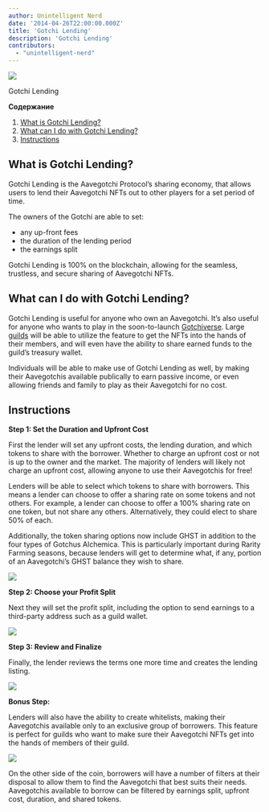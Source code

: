 ```yaml
---
author: Unintelligent Nerd
date: '2014-04-26T22:00:00.000Z'
title: 'Gotchi Lending'
description: 'Gotchi Lending'
contributors:
  - "unintelligent-nerd"
---
```


<div class="headerImageContainer">
<img class="headerImage" src="/gotchi-lending/gotchi-lending.png">
<p class="headerImageText">Gotchi Lending</p>
</div>

<div class="contentsBox">

**Содержание**

<ol>
<li><a href=#what-is-gotchi-lending->What is Gotchi Lending?</a></li>
<li><a href=#what-can-i-do-with-gotchi-lending->What can I do with Gotchi Lending?</a></li>
<li><a href=#instructions>Instructions</a></li>
</ol>

</div>

## What is Gotchi Lending?

Gotchi Lending is the Aavegotchi Protocol’s sharing economy, that allows users to lend their Aavegotchi NFTs out to other players for a set period of time.

The owners of the Gotchi are able to set:
* any up-front fees
* the duration of the lending period
* the earnings split

Gotchi Lending is 100% on the blockchain, allowing for the seamless, trustless, and secure sharing of Aavegotchi NFTs.

## What can I do with Gotchi Lending?

Gotchi Lending is useful for anyone who own an Aavegotchi. It’s also useful for anyone who wants to play in the soon-to-launch [Gotchiverse](/gotchiverse). Large [guilds](/guild) will be able to utilize the feature to get the NFTs into the hands of their members, and will even have the ability to share earned funds to the guild’s treasury wallet.

Individuals will be able to make use of Gotchi Lending as well, by making their Aavegotchis available publically to earn passive income, or even allowing friends and family to play as their Aavegotchi for no cost.

## Instructions

**Step 1: Set the Duration and Upfront Cost**

First the lender will set any upfront costs, the lending duration, and which tokens to share with the borrower. Whether to charge an upfront cost or not is up to the owner and the market. The majority of lenders will likely not charge an upfront cost, allowing anyone to use their Aavegotchis for free!

Lenders will be able to select which tokens to share with borrowers. This means a lender can choose to offer a sharing rate on some tokens and not others. For example, a lender can choose to offer a 100% sharing rate on one token, but not share any others. Alternatively, they could elect to share 50% of each.

Additionally, the token sharing options now include GHST in addition to the four types of Gotchus Alchemica. This is particularly important during Rarity Farming seasons, because lenders will get to determine what, if any, portion of an Aavegotchi’s GHST balance they wish to share.

<img class="bodyImage" src="/gotchi-lending/gotchi-lending-step-1.png" />

**Step 2: Choose your Profit Split**

Next they will set the profit split, including the option to send earnings to a third-party address such as a guild wallet.

<img class="bodyImage" src="/gotchi-lending/gotchi-lending-step-2.png" />

**Step 3: Review and Finalize**

Finally, the lender reviews the terms one more time and creates the lending listing.

<img class="bodyImage" src="/gotchi-lending/gotchi-lending-step-3.png" />

**Bonus Step:**

Lenders will also have the ability to create whitelists, making their Aavegotchis available only to an exclusive group of borrowers. This feature is perfect for guilds who want to make sure their Aavegotchi NFTs get into the hands of members of their guild.

<img class="bodyImage" src="/gotchi-lending/gotchi-lending-bonus-step.png" />

On the other side of the coin, borrowers will have a number of filters at their disposal to allow them to find the Aavegotchi that best suits their needs. Aavegotchis available to borrow can be filtered by earnings split, upfront cost, duration, and shared tokens.